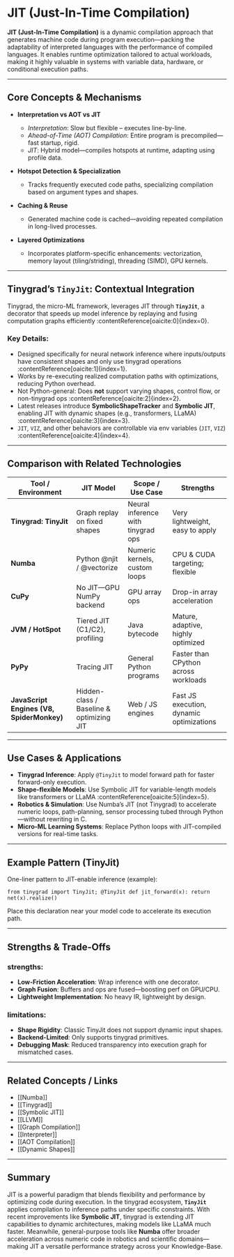 # JIT (Just-In-Time Compilation)

**JIT (Just-In-Time Compilation)** is a dynamic compilation approach that generates machine code during program execution—packing the adaptability of interpreted languages with the performance of compiled languages. It enables runtime optimization tailored to actual workloads, making it highly valuable in systems with variable data, hardware, or conditional execution paths.

---

##  Core Concepts & Mechanisms

- **Interpretation vs AOT vs JIT**
  - *Interpretation*: Slow but flexible – executes line-by-line.
  - *Ahead-of-Time (AOT) Compilation*: Entire program is precompiled—fast startup, rigid.
  - *JIT*: Hybrid model—compiles hotspots at runtime, adapting using profile data.

- **Hotspot Detection & Specialization**
  - Tracks frequently executed code paths, specializing compilation based on argument types and shapes.

- **Caching & Reuse**
  - Generated machine code is cached—avoiding repeated compilation in long-lived processes.

- **Layered Optimizations**
  - Incorporates platform-specific enhancements: vectorization, memory layout (tiling/striding), threading (SIMD), GPU kernels.

---

##  Tinygrad’s `TinyJit`: Contextual Integration

Tinygrad, the micro-ML framework, leverages JIT through **`TinyJit`**, a decorator that speeds up model inference by replaying and fusing computation graphs efficiently :contentReference[oaicite:0]{index=0}.

###  Key Details:
- Designed specifically for neural network inference where inputs/outputs have consistent shapes and only use tinygrad operations :contentReference[oaicite:1]{index=1}.
- Works by re-executing realized computation paths with optimizations, reducing Python overhead.
- Not Python-general: Does **not** support varying shapes, control flow, or non-tinygrad ops :contentReference[oaicite:2]{index=2}.
- Latest releases introduce **SymbolicShapeTracker** and **Symbolic JIT**, enabling JIT with dynamic shapes (e.g., transformers, LLaMA) :contentReference[oaicite:3]{index=3}.
- `JIT`, `VIZ`, and other behaviors are controllable via env variables (`JIT`, `VIZ`) :contentReference[oaicite:4]{index=4}.

---

##  Comparison with Related Technologies

| Tool / Environment                | JIT Model                  | Scope / Use Case                          | Strengths                                |
|----------------------------------|----------------------------|-------------------------------------------|------------------------------------------|
| **Tinygrad: TinyJit**            | Graph replay on fixed shapes | Neural inference with tinygrad ops         | Very lightweight, easy to apply          |
| **Numba**                        | Python @njit / @vectorize   | Numeric kernels, custom loops              | CPU & CUDA targeting; flexible            |
| **CuPy**                         | No JIT—GPU NumPy backend    | GPU array ops                             | Drop-in array acceleration                |
| **JVM / HotSpot**                | Tiered JIT (C1/C2), profiling | Java bytecode                              | Mature, adaptive, highly optimized        |
| **PyPy**                         | Tracing JIT                 | General Python programs                    | Faster than CPython across workloads      |
| **JavaScript Engines (V8, SpiderMonkey)** | Hidden-class / Baseline & optimizing JIT | Web / JS engines          | Fast JS execution, dynamic optimizations  |

---

##  Use Cases & Applications

- **Tinygrad Inference**: Apply `@TinyJit` to model forward path for faster forward-only execution.
- **Shape-flexible Models**: Use Symbolic JIT for variable-length models like transformers or LLaMA :contentReference[oaicite:5]{index=5}.
- **Robotics & Simulation**: Use Numba’s JIT (not Tinygrad) to accelerate numeric loops, path-planning, sensor processing tubed through Python—without rewriting in C.
- **Micro-ML Learning Systems**: Replace Python loops with JIT-compiled versions for real-time tasks.

---

##  Example Pattern (TinyJit)

One-liner pattern to JIT-enable inference (example):

`from tinygrad import TinyJit; @TinyJit def jit_forward(x): return net(x).realize()`

Place this declaration near your model code to accelerate its execution path.

---

##  Strengths & Trade-Offs

### strengths:
- **Low-Friction Acceleration**: Wrap inference with one decorator.
- **Graph Fusion**: Buffers and ops are fused—boosting perf on GPU/CPU.
- **Lightweight Implementation**: No heavy IR, lightweight by design.

### limitations:
- **Shape Rigidity**: Classic TinyJit does not support dynamic input shapes.
- **Backend-Limited**: Only supports tinygrad primitives.
- **Debugging Mask**: Reduced transparency into execution graph for mismatched cases.

---

##  Related Concepts / Links

- [[Numba]]
- [[Tinygrad]]
- [[Symbolic JIT]]
- [[LLVM]]
- [[Graph Compilation]]
- [[Interpreter]]
- [[AOT Compilation]]
- [[Dynamic Shapes]]

---

##  Summary

JIT is a powerful paradigm that blends flexibility and performance by optimizing code during execution. In the tinygrad ecosystem, **`TinyJit`** applies compilation to inference paths under specific constraints. With recent improvements like **Symbolic JIT**, tinygrad is extending JIT capabilities to dynamic architectures, making models like LLaMA much faster. Meanwhile, general-purpose tools like **Numba** offer broader acceleration across numeric code in robotics and scientific domains—making JIT a versatile performance strategy across your Knowledge-Base.
